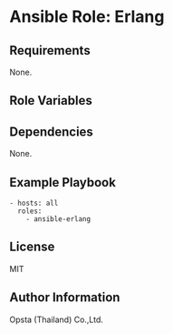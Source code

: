 # Ansible Role: Erlang



## Requirements

None.

## Role Variables



## Dependencies

None.

## Example Playbook

    - hosts: all
      roles:
        - ansible-erlang


## License

MIT

## Author Information

Opsta (Thailand) Co.,Ltd.
